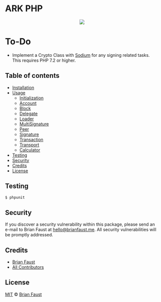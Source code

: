 # ARK PHP

<p align="center">
    <img src="https://github.com/faustbrian/ARK-PHP/blob/master/banner.png" />
</p>

# To-Do

- Implement a Crypto Class with [Sodium](http://php.net/manual/de/book.sodium.php) for any signing related tasks. This requires PHP 7.2 or higher.

## Table of contents

  * [Installation](docs/Installation.md)
  * [Usage](docs/Usage.md)
    * [Initialization](docs/Initialization.md)
    * [Account](docs/Account.md)
    * [Block](docs/Block.md)
    * [Delegate](docs/Delegate.md)
    * [Loader](docs/Loader.md)
    * [MultiSignature](docs/MultiSignature.md)
    * [Peer](docs/Peer.md)
    * [Signature](docs/Signature.md)
    * [Transaction](docs/Transaction.md)
    * [Transport](docs/Transport.md)
    * [Calculator](docs/Calculator.md)
  * [Testing](#testing)
  * [Security](#security)
  * [Credits](#credits)
  * [License](#license)

## Testing

``` bash
$ phpunit
```

## Security

If you discover a security vulnerability within this package, please send an e-mail to Brian Faust at hello@brianfaust.me. All security vulnerabilities will be promptly addressed.

## Credits

- [Brian Faust](https://github.com/faustbrian)
- [All Contributors](../../contributors)

## License

[MIT](LICENSE) © [Brian Faust](https://brianfaust.me)
